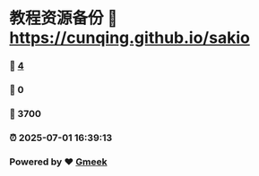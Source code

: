 # 教程资源备份 :link: https://cunqing.github.io/sakio 
### :page_facing_up: [4](https://cunqing.github.io/sakio/tag.html) 
### :speech_balloon: 0 
### :hibiscus: 3700 
### :alarm_clock: 2025-07-01 16:39:13 
### Powered by :heart: [Gmeek](https://github.com/Meekdai/Gmeek)

